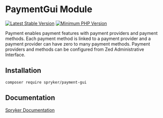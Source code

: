 # PaymentGui Module
[![Latest Stable Version](https://poser.pugx.org/spryker/payment-gui/v/stable.svg)](https://packagist.org/packages/spryker/payment-gui)
[![Minimum PHP Version](https://img.shields.io/badge/php-%3E%3D%207.3-8892BF.svg)](https://php.net/)

Payment enables payment features with payment providers and payment methods. Each payment method is linked to a payment provider and a payment provider can have zero to many payment methods. Payment providers and methods can be configured from Zed Administrative Interface.

## Installation

```
composer require spryker/payment-gui
```

## Documentation

[Spryker Documentation](https://documentation.spryker.com/module_guide/overview.htm)
